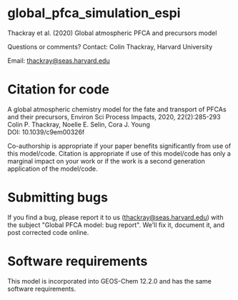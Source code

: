 # global_pfca_simulation_espi

Thackray et al. (2020) Global atmospheric PFCA and precursors model

Questions or comments? Contact: Colin Thackray, Harvard University

Email: thackray@seas.harvard.edu

# Citation for code

A global atmospheric chemistry model for the fate and transport of PFCAs and their precursors, Environ Sci Process Impacts, 2020,  22(2):285-293 
Colin P. Thackray, Noelle E. Selin, Cora J. Young   
DOI: 10.1039/c9em00326f

Co-authorship is appropriate if your paper benefits significantly from use of this model/code. Citation is appropriate if use of this model/code has only a marginal impact on your work or if the work is a second generation application of the model/code. 

# Submitting bugs

If you find a bug, please report it to us (thackray@seas.harvard.edu) with the subject "Global PFCA model: bug report". We'll fix it, document it, and post corrected code online. 

# Software requirements

This model is incorporated into GEOS-Chem 12.2.0 and has the same software requirements.
